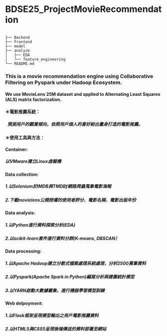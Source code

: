 # BDSE25_ProjectMovieRecommendation
```

├── Backend
├── Frontend
├── model
├── analyze
│   ├── EDA
│   └── feature_engineering   
└── README.md
```     
### This is a movie recommendation engine using Collaborative Filtering on Pyspark under Hadoop Ecosystem.
#### We use MovieLens 25M dataset and applied to Alternating Least Squares (ALS) matrix factorization.

#### ＊電影推薦系統：
#####    &nbsp;    預測用戶的觀賞傾向，依照用戶個人的喜好給出量身打造的電影推薦。
#### ＊使用工具與方法：
####   Container:
#####          以VMware建立Linux虛擬機
####   Data collection:
#####     1.以Selenium於IMDB與TMDBf網路爬蟲蒐集電影海報
#####     2.下載movielens公開授權的使用者評分、電影名稱、電影出版年份
####   Data analysis:
#####     1.以Python進行資料探索分析(EDA)
#####     2.以scikit-learn套件進行資料分群(K-means, DBSCAN）
####   Data processing:
#####     1.以Apache Hadoop建立分散式檔案處理系統處理，分析2500萬筆資料
#####     2.以Pyspark(Apache Spark in Python)編寫分析與建置統計模型
#####     3.以YARN啟動大數據叢集，進行機器學習模型訓練
####   Web delpoyment:
#####     1.以Flask框架呈現模型輸出之用戶電影推薦資料
#####     2.以HTML5與CSS5呈現後端傳送的資料部署至網站
